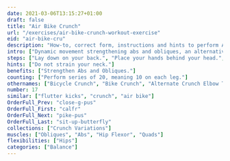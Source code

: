 ```yaml
---
date: 2021-03-06T13:15:27+01:00
draft: false
title: "Air Bike Crunch"
url: "/exercises/air-bike-crunch-workout-exercise"
eid: "air-bike-cru"
description: "How-to, correct form, instructions and hints to perform Air Bike Crunch. Similar exercises and video demo"
intro: ["Dynamic movement strengthening abs and obliques, an alternative to the crunch."]
steps: ["Lay down on your back.", "Place your hands behind your head.", "Raise your shoulders off the ground in a crunch position.", "Raise your legs, bending the knees in 90 degrees. This is the starting position.", "Extend one leg, while bringing the other knee to the opposite elbow.", "This is one repetition.", "Now switch, extending and bending alternate legs, bringing the opposite elbow to touch the knee."]
hints: ["Do not strain your neck."]
benefits: ["Strengthen Abs and Obliques."]
counting: ["Perform series of 20, meaning 10 on each leg."]
othernames: ["Bicycle Crunch", "Bike Crunch", "Alternate Crunch Elbow Towards Knee"]
number: 17
similar: ["flutter kicks", "crunch", "air bike"]
OrderFull_Prev: "close-g-pus"
OrderFull_First: "calfr"
OrderFull_Next: "pike-pus"
OrderFull_Last: "sit-up-butterfly"
collections: ["Crunch Variations"]
muscles: ["Obliques", "Abs", "Hip Flexor", "Quads"]
flexibilities: ["Hips"]
categories: ["Balance"]
---
```

